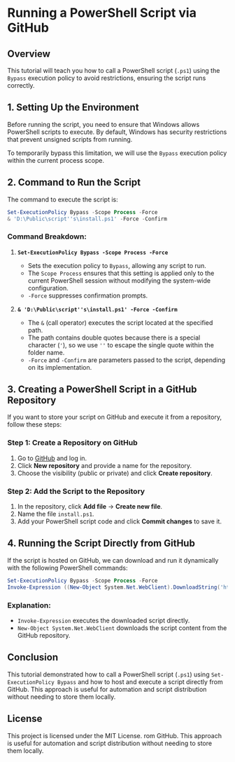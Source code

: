 # Running a PowerShell Script via GitHub

## Overview
This tutorial will teach you how to call a PowerShell script (`.ps1`) using the `Bypass` execution policy to avoid restrictions, ensuring the script runs correctly.

## 1. Setting Up the Environment
Before running the script, you need to ensure that Windows allows PowerShell scripts to execute. By default, Windows has security restrictions that prevent unsigned scripts from running.

To temporarily bypass this limitation, we will use the `Bypass` execution policy within the current process scope.

## 2. Command to Run the Script
The command to execute the script is:

```powershell
Set-ExecutionPolicy Bypass -Scope Process -Force
& 'D:\Public\script''s\install.ps1' -Force -Confirm
```

### Command Breakdown:
1. **`Set-ExecutionPolicy Bypass -Scope Process -Force`**
   - Sets the execution policy to `Bypass`, allowing any script to run.
   - The `Scope Process` ensures that this setting is applied only to the current PowerShell session without modifying the system-wide configuration.
   - `-Force` suppresses confirmation prompts.

2. **`& 'D:\Public\script''s\install.ps1' -Force -Confirm`**
   - The `&` (call operator) executes the script located at the specified path.
   - The path contains double quotes because there is a special character (`'`), so we use `''` to escape the single quote within the folder name.
   - `-Force` and `-Confirm` are parameters passed to the script, depending on its implementation.

## 3. Creating a PowerShell Script in a GitHub Repository
If you want to store your script on GitHub and execute it from a repository, follow these steps:

### Step 1: Create a Repository on GitHub
1. Go to [GitHub](https://github.com/) and log in.
2. Click **New repository** and provide a name for the repository.
3. Choose the visibility (public or private) and click **Create repository**.

### Step 2: Add the Script to the Repository
1. In the repository, click **Add file** → **Create new file**.
2. Name the file `install.ps1`.
3. Add your PowerShell script code and click **Commit changes** to save it.

## 4. Running the Script Directly from GitHub
If the script is hosted on GitHub, we can download and run it dynamically with the following PowerShell commands:

```powershell
Set-ExecutionPolicy Bypass -Scope Process -Force
Invoke-Expression ((New-Object System.Net.WebClient).DownloadString('https://raw.githubusercontent.com/YOUR_USERNAME/YOUR_REPOSITORY/main/install.ps1'))
```

### Explanation:
- `Invoke-Expression` executes the downloaded script directly.
- `New-Object System.Net.WebClient` downloads the script content from the GitHub repository.

## Conclusion
This tutorial demonstrated how to call a PowerShell script (`.ps1`) using `Set-ExecutionPolicy Bypass` and how to host and execute a script directly from GitHub. This approach is useful for automation and script distribution without needing to store them locally.

## License
This project is licensed under the MIT License.
rom GitHub. This approach is useful for automation and script distribution without needing to store them locally.
